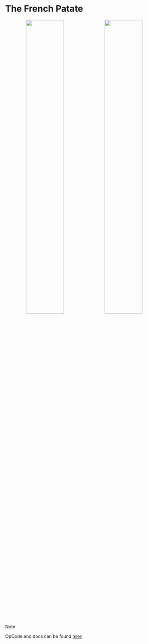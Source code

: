 # The French Patate

<p align="center">
  <img src="https://github.com/user-attachments/assets/91ef7f54-d613-4a02-871a-1f8cf89fb0cb" width="49%"/>
  <img src="https://github.com/user-attachments/assets/2d253f6b-82f0-4333-ae40-9eb60b247be2" width="49%"/>
</p>

> [!NOTE]
> OpCode and docs can be found [here](https://docs.google.com/spreadsheets/d/1-5EribzYh3Kc4MrRf2hEQ1Xsf_7xav3or_WpPPvaTTo/edit?usp=sharing)
